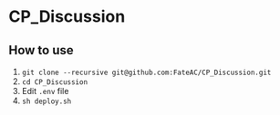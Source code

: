 # CP_Discussion

## How to use
1. `git clone --recursive git@github.com:FateAC/CP_Discussion.git`
2. `cd CP_Discussion`
3. Edit `.env` file
4. `sh deploy.sh`